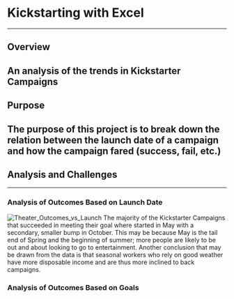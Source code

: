 # Kickstarting with Excel
---
## Overview
An analysis of the trends in Kickstarter Campaigns
---
## Purpose
The purpose of this project is to break down the relation between the launch date of a campaign and how the campaign fared (success, fail, etc.)
---
## Analysis and Challenges
---
### Analysis of Outcomes Based on Launch Date
![Theater_Outcomes_vs_Launch](https://user-images.githubusercontent.com/112291888/188032430-408fe7a6-27d2-4304-8054-a052916dd5c9.png)
The majority of the Kickstarter Campaigns that succeeded in meeting their goal where started in May with a secondary, smaller bump in October. This may be because May is the tail end of Spring and the beginning of summer; more people are likely to be out and about looking to go to entertainment. Another conclusion that may be drawn from the data is that seasonal workers who rely on good weather have more disposable income and are thus more inclined to back campaigns.
### Analysis of Outcomes Based on Goals
